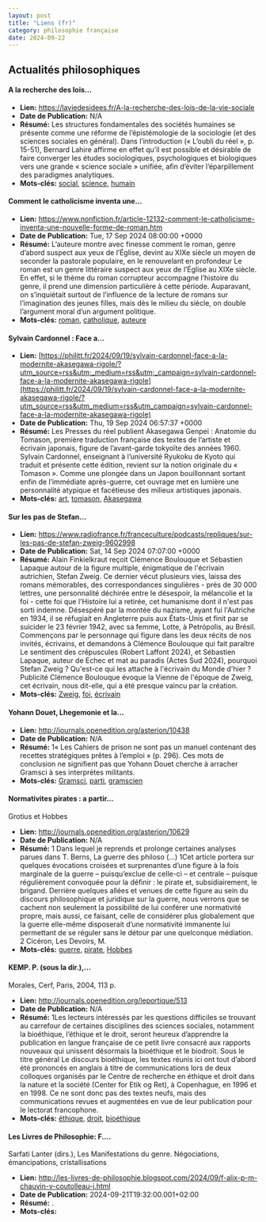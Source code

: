 ```yaml
---
layout: post
title: "Liens (fr)"
category: philosophie française
date: 2024-09-22
---
```

## Actualités philosophiques

#### A la recherche des lois...

  * **Lien:** <https://laviedesidees.fr/A-la-recherche-des-lois-de-la-vie-sociale>
  * **Date de Publication:** N/A
  * **Résumé:** Les structures fondamentales des sociétés humaines se présente comme une réforme de l’épistémologie de la sociologie (et des sciences sociales en général). Dans l’introduction (« L’oubli du réel », p. 15-51), Bernard Lahire affirme en effet qu’il est possible et désirable de faire converger les études sociologiques, psychologiques et biologiques vers une grande « science sociale » unifiée, afin d’éviter l’éparpillement des paradigmes analytiques.
  * **Mots-clés:** [social](social), [science](science), [humain](humain)

#### Comment le catholicisme inventa une...

  * **Lien:** <https://www.nonfiction.fr/article-12132-comment-le-catholicisme-inventa-une-nouvelle-forme-de-roman.htm>
  * **Date de Publication:** Tue, 17 Sep 2024 08:00:00 +0000
  * **Résumé:** L’auteure montre avec finesse comment le roman, genre d’abord suspect aux yeux de l’Église, devint au XIXe siècle un moyen de seconder la pastorale populaire, en le renouvelant en profondeur Le roman est un genre littéraire suspect aux yeux de l’Église au XIXe siècle. En effet, si le thème du roman corrupteur accompagne l’histoire du genre, il prend une dimension particulière à cette période. Auparavant, on s’inquiétait surtout de l’influence de la lecture de romans sur l’imagination des jeunes filles, mais dès le milieu du siècle, on double l’argument moral d’un argument politique.
  * **Mots-clés:** [roman](roman), [catholique](catholique), [auteure](auteure)

#### Sylvain Cardonnel : Face a...

  * **Lien:** [https://philitt.fr/2024/09/19/sylvain-cardonnel-face-a-la-modernite-akasegawa-rigole/?utm_source=rss&utm;_medium=rss&utm;_campaign=sylvain-cardonnel-face-a-la-modernite-akasegawa-rigole](https://philitt.fr/2024/09/19/sylvain-cardonnel-face-a-la-modernite-akasegawa-rigole/?utm_source=rss&utm_medium=rss&utm_campaign=sylvain-cardonnel-face-a-la-modernite-akasegawa-rigole)
  * **Date de Publication:** Thu, 19 Sep 2024 06:57:37 +0000
  * **Résumé:** Les Presses du réel publient Akasegawa Genpei : Anatomie du Tomason, première traduction française des textes de l’artiste et écrivain japonais, figure de l’avant-garde tokyoïte des années 1960. Sylvain Cardonnel, enseignant à l’université Ryukoku de Kyoto qui traduit et présente cette édition, revient sur la notion originale du « Tomason ». Comme une plongée dans un Japon bouillonnant sortant enfin de l’immédiate après-guerre, cet ouvrage met en lumière une personnalité atypique et facétieuse des milieux artistiques japonais.
  * **Mots-clés:** [art](art), [tomason](tomason), [Akasegawa](Akasegawa)

#### Sur les pas de Stefan...

  * **Lien:** <https://www.radiofrance.fr/franceculture/podcasts/repliques/sur-les-pas-de-stefan-zweig-9602998>
  * **Date de Publication:** Sat, 14 Sep 2024 07:07:00 +0000
  * **Résumé:** Alain Finkielkraut reçoit Clémence Boulouque et Sébastien Lapaque autour de la figure multiple, énigmatique de l'écrivain autrichien, Stefan Zweig. Ce dernier vécut plusieurs vies, laissa des romans mémorables, des correspondances singulières - près de 30 000 lettres, une personnalité déchirée entre le désespoir, la mélancolie et la foi - cette foi que l'Histoire lui a retirée, cet humanisme dont il n'est pas sorti indemne. Désespéré par la montée du nazisme, ayant fui l'Autriche en 1934, il se réfugiait en Angleterre puis aux États-Unis et finit par se suicider le 23 février 1942, avec sa femme, Lotte, à Petrópolis, au Brésil. Commençons par le personnage qui figure dans les deux récits de nos invités, écrivains, et demandons à Clémence Boulouque qui fait paraître Le sentiment des crépuscules (Robert Laffont 2024), et Sébastien Lapaque, auteur de Echec et mat au paradis (Actes Sud 2024), pourquoi Stefan Zweig ? Qu'est-ce qui les attache à l'écrivain du Monde d'hier ? Publicité Clémence Boulouque évoque la Vienne de l'époque de Zweig, cet écrivain, nous dit-elle, qui a été presque vaincu par la création.
  * **Mots-clés:** [Zweig](Zweig), [foi](foi), [écrivain](écrivain)

#### Yohann Douet, Lhegemonie et la...

  * **Lien:** <http://journals.openedition.org/asterion/10438>
  * **Date de Publication:** N/A
  * **Résumé:** 1« Les Cahiers de prison ne sont pas un manuel contenant des recettes stratégiques prêtes à l’emploi » (p. 296). Ces mots de conclusion ne signifient pas que Yohann Douet cherche à arracher Gramsci à ses interprètes militants.
  * **Mots-clés:** [Gramsci](Gramsci), [parti](parti), [gramscien](gramscien)

#### Normativites pirates : a partir...
Grotius et Hobbes

  * **Lien:** <http://journals.openedition.org/asterion/10629>
  * **Date de Publication:** N/A
  * **Résumé:** 1 Dans lequel je reprends et prolonge certaines analyses parues dans T. Berns, La guerre des philoso (...) 1Cet article portera sur quelques évocations croisées et surprenantes d’une figure à la fois marginale de la guerre – puisqu’exclue de celle-ci – et centrale – puisque régulièrement convoquée pour la définir : le pirate et, subsidiairement, le brigand. Derrière quelques allées et venues de cette figure au sein du discours philosophique et juridique sur la guerre, nous verrons que se cachent non seulement la possibilité de lui conférer une normativité propre, mais aussi, ce faisant, celle de considérer plus globalement que la guerre elle-même disposerait d’une normativité immanente lui permettant de se réguler sans le détour par une quelconque médiation. 2 Cicéron, Les Devoirs, M.
  * **Mots-clés:** [guerre](guerre), [pirate](pirate), [Hobbes](Hobbes)

#### KEMP. P. (sous la dir.),...
Morales, Cerf, Paris, 2004, 113 p.

  * **Lien:** <http://journals.openedition.org/leportique/513>
  * **Date de Publication:** N/A
  * **Résumé:** 1Les lecteurs intéressés par les questions difficiles se trouvant au carrefour de certaines disciplines des sciences sociales, notamment la bioéthique, l’éthique et le droit, seront heureux d’apprendre la publication en langue française de ce petit livre consacré aux rapports nouveaux qui unissent désormais la bioéthique et le biodroit. Sous le titre général Le discours bioéthique, les textes réunis ici ont tout d’abord été prononcés en anglais à titre de communications lors de deux colloques organisés par le Centre de recherche en éthique et droit dans la nature et la société (Center for Etik og Ret), à Copenhague, en 1996 et en 1998. Ce ne sont donc pas des textes neufs, mais des communications revues et augmentées en vue de leur publication pour le lectorat francophone.
  * **Mots-clés:** [éthique](éthique), [droit](droit), [bioéthique](bioéthique)

#### Les Livres de Philosophie: F....
Sarfati Lanter (dirs.), Les Manifestations du genre. Négociations,
émancipations, cristallisations

  * **Lien:** <http://les-livres-de-philosophie.blogspot.com/2024/09/f-alix-p-m-chauvin-v-coutolleau-j.html>
  * **Date de Publication:** 2024-09-21T19:32:00.001+02:00
  * **Résumé:** .
  * **Mots-clés:**

